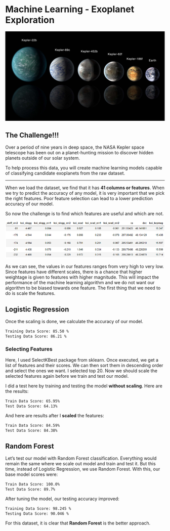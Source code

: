 # Machine Learning - Exoplanet Exploration

![exoplanets.jpg](Images/exoplanets.jpg)


## The Challenge!!!
Over a period of nine years in deep space, the NASA Kepler space telescope has been out on a planet-hunting mission to discover hidden planets outside of our solar system.

To help process this data, you will create machine learning models capable of classifying candidate exoplanets from the raw dataset.

<hr>

When we load the dataset, we find that it has **41 columns or features**. When we try to predict the accuracy of any model, it is very important that we pick the right features. Poor feature selection can lead to a lower prediction accuracy of our model.

So now the challenge is to find which features are useful and which are not.

![01-data.jpg](Images/01-data.png)

As we can see, the values in our features ranges from very high to very low. Since features have different scales, there is a chance that higher weightage is given to features with higher magnitude. This will impact the performance of the machine learning algorithm and we do not want our algorithm to be biased towards one feature. The first thing that we need to do is scale the features.

## Logistic Regression

Once the scaling is done, we calculate the accuracy of our model.

	Training Data Score: 85.50 %
	Testing Data Score: 86.21 %

### Selecting Features

Here, I used SelectKBest package from sklearn. Once executed, we get a list of features and their scores. We can then sort them in descending order and select the ones we want. I selected top 20. Now we should scale the selected features again before we train and test our model.

I did a test here by training and testing the model **without scaling**. Here are the results:

	Train Data Score: 65.95%
	Test Data Score: 64.13%

And here are results after I **scaled** the features:

	Train Data Score: 84.59%
	Test Data Score: 84.38%

## Random Forest

Let’s test our model with Random Forest classification. Everything would remain the same where we scale out model and train and test it. But this time, instead of Logistic Regression, we use Random Forest. With this, our base model scores were:

	Train Data Score: 100.0%
	Test Data Score: 89.7%

After tuning the model, our testing accuracy improved:

	Training Data Score: 98.245 %
	Testing Data Score: 90.046 %


For this dataset, it is clear that **Random Forest** is the better approach.
